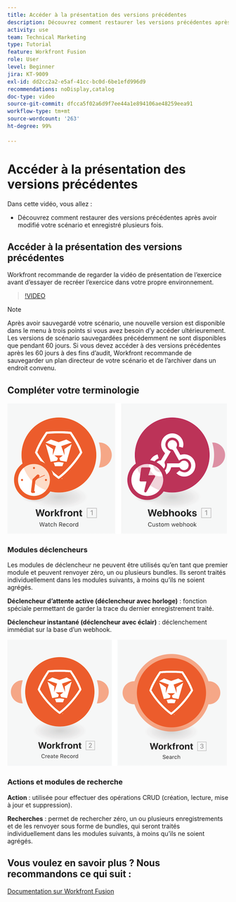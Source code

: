 ```yaml
---
title: Accéder à la présentation des versions précédentes
description: Découvrez comment restaurer les versions précédentes après avoir apporté des modifications à votre scénario et les avoir enregistrées dans  [!DNL Adobe Workfront Fusion].
activity: use
team: Technical Marketing
type: Tutorial
feature: Workfront Fusion
role: User
level: Beginner
jira: KT-9009
exl-id: dd2cc2a2-e5af-41cc-bc0d-6be1efd996d9
recommendations: noDisplay,catalog
doc-type: video
source-git-commit: dfcca5f02a6d9f7ee44a1e894106ae48259eea91
workflow-type: tm+mt
source-wordcount: '263'
ht-degree: 99%

---
```


# Accéder à la présentation des versions précédentes

Dans cette vidéo, vous allez :

* Découvrez comment restaurer des versions précédentes après avoir modifié votre scénario et enregistré plusieurs fois.

## Accéder à la présentation des versions précédentes

Workfront recommande de regarder la vidéo de présentation de l’exercice avant d’essayer de recréer l’exercice dans votre propre environnement.

>[!VIDEO](https://video.tv.adobe.com/v/335268/?quality=12&learn=on&enablevpops)

>[!NOTE]
>
>Après avoir sauvegardé votre scénario, une nouvelle version est disponible dans le menu à trois points si vous avez besoin d’y accéder ultérieurement. Les versions de scénario sauvegardées précédemment ne sont disponibles que pendant 60 jours. Si vous devez accéder à des versions précédentes après les 60 jours à des fins d’audit, Workfront recommande de sauvegarder un plan directeur de votre scénario et de l’archiver dans un endroit convenu.


## Compléter votre terminologie

![Une image d’un enregistrement de veille et d’un module de webhook personnalisé](assets/understand-the-basics-3.png)

### Modules déclencheurs

Les modules de déclencheur ne peuvent être utilisés qu’en tant que premier module et peuvent renvoyer zéro, un ou plusieurs bundles. Ils seront traités individuellement dans les modules suivants, à moins qu’ils ne soient agrégés.

**Déclencheur d’attente active (déclencheur avec horloge)** : fonction spéciale permettant de garder la trace du dernier enregistrement traité.

**Déclencheur instantané (déclencheur avec éclair)** : déclenchement immédiat sur la base d’un webhook.

![Une image d’un enregistrement de création et d’un module de recherche](assets/understand-the-basics-4.png)

### Actions et modules de recherche

**Action** : utilisée pour effectuer des opérations CRUD (création, lecture, mise à jour et suppression).

**Recherches** : permet de rechercher zéro, un ou plusieurs enregistrements et de les renvoyer sous forme de bundles, qui seront traités individuellement dans les modules suivants, à moins qu’ils ne soient agrégés.

## Vous voulez en savoir plus ? Nous recommandons ce qui suit :

[Documentation sur Workfront Fusion](https://experienceleague.adobe.com/fr/docs/workfront-fusion/using/get-started-with-fusion/understand-workfront-fusion/workfront-fusion-overview)
